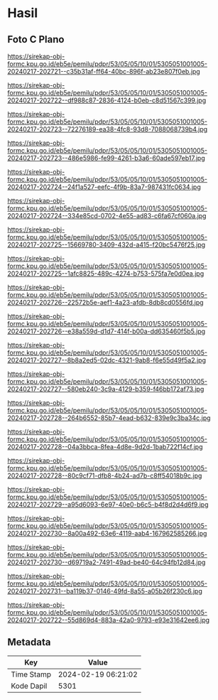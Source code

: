 # Hasil

## Foto C Plano

https://sirekap-obj-formc.kpu.go.id/eb5e/pemilu/pdpr/53/05/05/10/01/5305051001005-20240217-202721--c35b31af-ff64-40bc-896f-ab23e807f0eb.jpg

https://sirekap-obj-formc.kpu.go.id/eb5e/pemilu/pdpr/53/05/05/10/01/5305051001005-20240217-202722--df988c87-2836-4124-b0eb-c8d51567c399.jpg

https://sirekap-obj-formc.kpu.go.id/eb5e/pemilu/pdpr/53/05/05/10/01/5305051001005-20240217-202723--72276189-ea38-4fc8-93d8-7088068739b4.jpg

https://sirekap-obj-formc.kpu.go.id/eb5e/pemilu/pdpr/53/05/05/10/01/5305051001005-20240217-202723--486e5986-fe99-4261-b3a6-60ade597eb17.jpg

https://sirekap-obj-formc.kpu.go.id/eb5e/pemilu/pdpr/53/05/05/10/01/5305051001005-20240217-202724--24f1a527-eefc-4f9b-83a7-987431fc0634.jpg

https://sirekap-obj-formc.kpu.go.id/eb5e/pemilu/pdpr/53/05/05/10/01/5305051001005-20240217-202724--334e85cd-0702-4e55-ad83-c6fa67cf060a.jpg

https://sirekap-obj-formc.kpu.go.id/eb5e/pemilu/pdpr/53/05/05/10/01/5305051001005-20240217-202725--15669780-3409-432d-a415-f20bc5476f25.jpg

https://sirekap-obj-formc.kpu.go.id/eb5e/pemilu/pdpr/53/05/05/10/01/5305051001005-20240217-202725--1afc8825-489c-4274-b753-575fa7e0d0ea.jpg

https://sirekap-obj-formc.kpu.go.id/eb5e/pemilu/pdpr/53/05/05/10/01/5305051001005-20240217-202726--22572b5e-aef1-4a23-afdb-8db8cd0556fd.jpg

https://sirekap-obj-formc.kpu.go.id/eb5e/pemilu/pdpr/53/05/05/10/01/5305051001005-20240217-202726--e38a559d-d1d7-414f-b00a-dd635460f5b5.jpg

https://sirekap-obj-formc.kpu.go.id/eb5e/pemilu/pdpr/53/05/05/10/01/5305051001005-20240217-202727--8b8a2ed5-02dc-4321-9ab8-f6e55d49f5a2.jpg

https://sirekap-obj-formc.kpu.go.id/eb5e/pemilu/pdpr/53/05/05/10/01/5305051001005-20240217-202727--580eb240-3c9a-4129-b359-f46bb172af73.jpg

https://sirekap-obj-formc.kpu.go.id/eb5e/pemilu/pdpr/53/05/05/10/01/5305051001005-20240217-202728--264b6552-85b7-4ead-b632-839e9c3ba34c.jpg

https://sirekap-obj-formc.kpu.go.id/eb5e/pemilu/pdpr/53/05/05/10/01/5305051001005-20240217-202728--04a3bbca-8fea-4d8e-9d2d-1bab722f14cf.jpg

https://sirekap-obj-formc.kpu.go.id/eb5e/pemilu/pdpr/53/05/05/10/01/5305051001005-20240217-202728--80c9cf71-dfb8-4b24-ad7b-c8ff54018b9c.jpg

https://sirekap-obj-formc.kpu.go.id/eb5e/pemilu/pdpr/53/05/05/10/01/5305051001005-20240217-202729--a95d6093-6e97-40e0-b6c5-b4f8d2d4d6f9.jpg

https://sirekap-obj-formc.kpu.go.id/eb5e/pemilu/pdpr/53/05/05/10/01/5305051001005-20240217-202730--8a00a492-63e6-4119-aab4-167962585266.jpg

https://sirekap-obj-formc.kpu.go.id/eb5e/pemilu/pdpr/53/05/05/10/01/5305051001005-20240217-202730--d69719a2-7491-49ad-be40-64c94fb12d84.jpg

https://sirekap-obj-formc.kpu.go.id/eb5e/pemilu/pdpr/53/05/05/10/01/5305051001005-20240217-202731--ba119b37-0146-49fd-8a55-a05b26f230c6.jpg

https://sirekap-obj-formc.kpu.go.id/eb5e/pemilu/pdpr/53/05/05/10/01/5305051001005-20240217-202722--55d869d4-883a-42a0-9793-e93e31642ee6.jpg


## Metadata

| Key        | Value               |
| ---------- | ------------------- |
| Time Stamp | 2024-02-19 06:21:02 |
| Kode Dapil | 5301                |



